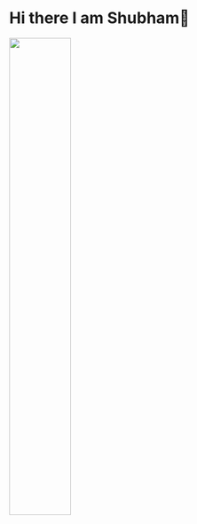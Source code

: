 

<!--
**ShubhamJadhav-github/ShubhamJadhav-github** is a ✨ _special_ ✨ repository because its `README.md` (this file) appears on your GitHub profile.

Here are some ideas to get you started:

- 🔭 I’m currently working on ...
- 🌱 I’m currently learning ...
- 👯 I’m looking to collaborate on ...
- 🤔 I’m looking for help with ...
- 💬 Ask me about ...
- 📫 How to reach me: ...
- 😄 Pronouns: ...
- ⚡ Fun fact: ...
-->

# Hi there I am Shubham👋
<!--Shubham JAdhav's Stats-->
<img align="left" width="47%" src="https://github-readme-stats.vercel.app/api?username=ShubhamJadhav-github&show_icons=true&theme=radical" />

<!--MOST USED LANGUAGES-->
<!-- <img align="left" width="47%" src="https://github-readme-stats.vercel.app/api/top-langs/?username=ShubhamJadhav-github&hide_progress=true" /> -->
